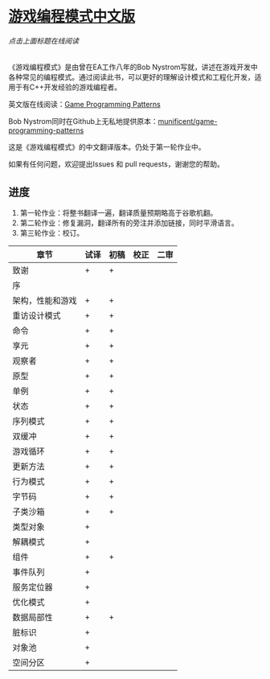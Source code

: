 # [游戏编程模式中文版](http://tkchushbm.github.io/Game-Programming-Patterns-CN/)
###### 点击上面标题在线阅读

《游戏编程模式》是由曾在EA工作八年的Bob Nystrom写就，讲述在游戏开发中各种常见的编程模式。通过阅读此书，可以更好的理解设计模式和工程化开发，适用于有C++开发经验的游戏编程者。

英文版在线阅读：[Game Programming Patterns](http://gameprogrammingpatterns.com/)

Bob Nystrom同时在Github上无私地提供原本：[munificent/game-programming-patterns](https://github.com/munificent/game-programming-patterns)

这是《游戏编程模式》的中文翻译版本。仍处于第一轮作业中。

如果有任何问题，欢迎提出Issues 和 pull requests，谢谢您的帮助。

## 进度

1. 第一轮作业：将整书翻译一遍，翻译质量预期略高于谷歌机翻。
2. 第二轮作业：修复漏洞，翻译所有的旁注并添加链接，同时平滑语言。
3. 第三轮作业：校订。

|章节|试译|初稿|校正|二审|
|----|----|----|----|----|
| 致谢 | + | + |
| 序 |  | | |
| 架构，性能和游戏 | + | + |
| 重访设计模式 | + | + |
| 命令 | + | + |
| 享元 | + | + |
| 观察者 | + | + |
| 原型 | + | + |
| 单例 | + | + |
| 状态 | + | + |
| 序列模式 | + | + |
| 双缓冲 | + | + |
| 游戏循环 | + | + |
| 更新方法 | + | + |
| 行为模式 | + | + |
| 字节码 | + | + |
| 子类沙箱 | + | + |
| 类型对象 | + | |
| 解耦模式 | + | |
| 组件 | + | + |
| 事件队列 | + | |
| 服务定位器 | + | |
| 优化模式 | + | |
| 数据局部性 | + | + |
| 脏标识 | + | |
| 对象池 | + | |
| 空间分区 | + | |
